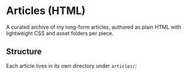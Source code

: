 # Articles (HTML)

A curated archive of my long-form articles, authored as plain HTML with lightweight CSS and asset folders per piece.

## Structure
Each article lives in its own directory under `articles/`:
